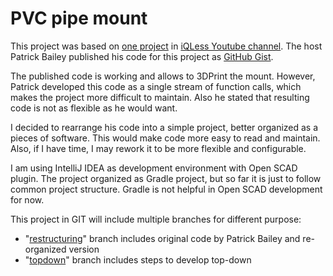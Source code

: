 # PVC pipe mount

This project was based on [one project](https://www.youtube.com/watch?v=AEnnYVRVI7I)
in [iQLess Youtube channel](https://www.youtube.com/results?search_query=iqless).
The host Patrick Bailey published his code for this project as
[GitHub Gist](https://www.youtube.com/redirect?event=video_description&redir_token=QUFFLUhqa25jWkRoVng3SVV1N2dWa1JQOGd5NmNBaE43QXxBQ3Jtc0tsd2wxazJ5a1lSem1FTTZYSnBTNXR0UnJNRkN6WnFlRDQtVE83SmRFN0VSQjFwZXFNSjRibHVsaVIwb0ZwVTFYemNyMzE3RGpsal9iM1QzZVhNazl3ZDdDNDNMN2VKSExLNm83bmw1TnRDb3hyVzJCcw&q=https%3A%2F%2Fgist.github.com%2Fpatmandenver%2Fd5650d0c92ad87ad29be95a391b8ad41).

The published code is working and allows to 3DPrint the mount.
However, Patrick developed this code as a single stream of function calls, which makes the project more difficult
to maintain. Also he stated that resulting code is not as flexible as he would want.

I decided to rearrange his code into a simple project, better organized as a pieces of software.
This would make code more easy to read and maintain.
Also, if I have time, I may rework it to be more flexible and configurable.

I am using IntelliJ IDEA as development environment with Open SCAD plugin. The project organized as Gradle project,
but so far it is just to follow common project structure. Gradle is not helpful in Open SCAD development for now.

This project in GIT will include multiple branches for different purpose:

- "[restructuring](https://github.com/C06A/pvc_pipe/blob/restructuring/src/main/openscad/pvc_pipe.scad)"
  branch includes original code by Patrick Bailey and re-organized version
- "[topdown](https://github.com/C06A/pvc_pipe/blob/topdown/src/main/openscad/pvc_pipe.scad)"
  branch includes steps to develop top-down
  
